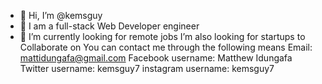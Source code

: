 - 👋 Hi, I’m @kemsguy
- 👀 I am a full-stack Web Developer engineer
- 🌱 I’m currently looking for remote jobs
 I’m also looking for startups to Collaborate on
You can contact me through the following means
Email: mattidungafa@gmail.com
Facebook username: Matthew Idungafa
Twitter username: kemsguy7
instagram username: kemsguy7

